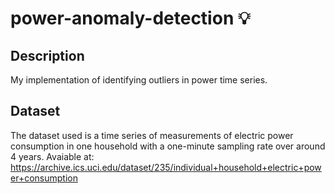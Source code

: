 # power-anomaly-detection 💡
## Description
My implementation of identifying outliers in power time series.

## Dataset
The dataset used is a time series of measurements of electric power consumption in one household with a one-minute sampling rate over around 4 years.
Avaiable at: https://archive.ics.uci.edu/dataset/235/individual+household+electric+power+consumption
